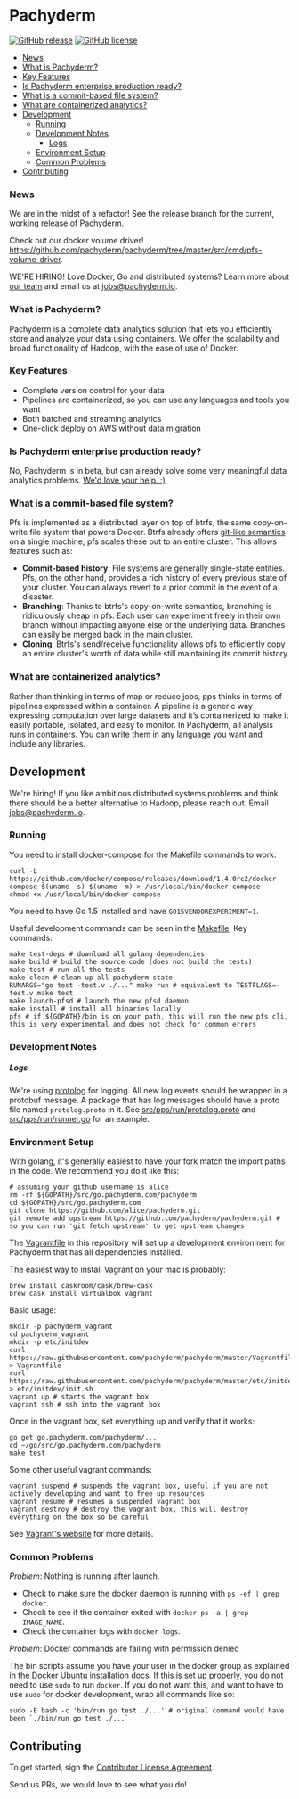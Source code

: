 # Pachyderm

[![GitHub release](https://img.shields.io/github/release/pachyderm/pachyderm.svg?style=flat-square)](https://github.com/pachyderm/pachyderm/releases)
[![GitHub license](https://img.shields.io/github/license/pachyderm/pachyderm.svg?style=flat-square)](https://github.com/pachyderm/pachyderm/blob/master/LICENSE)

* [News](#news)
* [What is Pachyderm?](#what-is-pachyderm)
* [Key Features](#key-features)
* [Is Pachyderm enterprise production ready?](#is-pachyderm-enterprise-production-ready)
* [What is a commit-based file system?](#what-is-a-commit-based-file-system)
* [What are containerized analytics?](#what-are-containerized-analytics)
* [Development](#development)
    * [Running](#running)
    * [Development Notes](#development-notes)
      * [Logs](#logs)
    * [Environment Setup](#environment-setup)
    * [Common Problems](#common-problems)
* [Contributing](#contributing)

### News

We are in the midst of a refactor! See the release branch for the current, working release of Pachyderm.

Check out our docker volume driver! https://github.com/pachyderm/pachyderm/tree/master/src/cmd/pfs-volume-driver.

WE'RE HIRING! Love Docker, Go and distributed systems? Learn more about [our team](http://www.pachyderm.io/jobs.html) and email us at jobs@pachyderm.io.

### What is Pachyderm?

Pachyderm is a complete data analytics solution that lets you efficiently store and analyze your data using containers. We offer the scalability and broad functionality of Hadoop, with the ease of use of Docker.

### Key Features

- Complete version control for your data
- Pipelines are containerized, so you can use any languages and tools you want
- Both batched and streaming analytics
- One-click deploy on AWS without data migration 

### Is Pachyderm enterprise production ready?

No, Pachyderm is in beta, but can already solve some very meaningful data analytics problems.  [We'd love your help. :)](#development)

### What is a commit-based file system?

Pfs is implemented as a distributed layer on top of btrfs, the same
copy-on-write file system that powers Docker. Btrfs already offers
[git-like semantics](http://zef.me/6023/who-needs-git-when-you-got-zfs/) on a
single machine; pfs scales these out to an entire cluster. This allows features such as:
- __Commit-based history__: File systems are generally single-state entities. Pfs,
on the other hand, provides a rich history of every previous state of your
cluster. You can always revert to a prior commit in the event of a
disaster.
- __Branching__: Thanks to btrfs's copy-on-write semantics, branching is ridiculously
cheap in pfs. Each user can experiment freely in their own branch without
impacting anyone else or the underlying data. Branches can easily be merged back in the main cluster.
- __Cloning__: Btrfs's send/receive functionality allows pfs to efficiently copy
an entire cluster's worth of data while still maintaining its commit history.

### What are containerized analytics?

Rather than thinking in terms of map or reduce jobs, pps thinks in terms of pipelines expressed within a container. A pipeline is a generic way expressing computation over large datasets and it’s containerized to make it easily portable, isolated, and easy to monitor. In Pachyderm, all analysis runs in containers. You can write them in any language you want and include any libraries. 

## Development

We're hiring! If you like ambitious distributed systems problems and think there should be a better alternative to Hadoop, please reach out. Email jobs@pachyderm.io.

### Running

You need to install docker-compose for the Makefile commands to work.

```shell
curl -L https://github.com/docker/compose/releases/download/1.4.0rc2/docker-compose-$(uname -s)-$(uname -m) > /usr/local/bin/docker-compose
chmod +x /usr/local/bin/docker-compose
```

You need to have Go 1.5 installed and have `GO15VENDOREXPERIMENT=1`.

Useful development commands can be seen in the [Makefile](Makefile). Key commands:

```
make test-deps # download all golang dependencies
make build # build the source code (does not build the tests)
make test # run all the tests
make clean # clean up all pachyderm state
RUNARGS="go test -test.v ./..." make run # equivalent to TESTFLAGS=-test.v make test
make launch-pfsd # launch the new pfsd daemon
make install # install all binaries locally
pfs # if ${GOPATH}/bin is on your path, this will run the new pfs cli, this is very experimental and does not check for common errors
```

### Development Notes

##### Logs

We're using [protolog](http://go.pedge.io/protolog) for logging. All new log events should be wrapped in a protobuf message.
A package that has log messages should have a proto file named `protolog.proto` in it.
See [src/pps/run/protolog.proto](src/pps/run/protolog.proto) and [src/pps/run/runner.go](src/pps/run/runner.go) for an example.

### Environment Setup

With golang, it's generally easiest to have your fork match the import paths in the code. We recommend you do it like this:

```
# assuming your github username is alice
rm -rf ${GOPATH}/src/go.pachyderm.com/pachyderm
cd ${GOPATH}/src/go.pachyderm.com
git clone https://github.com/alice/pachyderm.git
git remote add upstream https://github.com/pachyderm/pachyderm.git # so you can run 'git fetch upstream' to get upstream changes
```

The [Vagrantfile](Vagrantfile) in this repository will set up a development environment for Pachyderm
that has all dependencies installed.

The easiest way to install Vagrant on your mac is probably:

```
brew install caskroom/cask/brew-cask
brew cask install virtualbox vagrant
```

Basic usage:

```
mkdir -p pachyderm_vagrant
cd pachyderm_vagrant
mkdir -p etc/initdev
curl https://raw.githubusercontent.com/pachyderm/pachyderm/master/Vagrantfile > Vagrantfile
curl https://raw.githubusercontent.com/pachyderm/pachyderm/master/etc/initdev/init.sh > etc/initdev/init.sh
vagrant up # starts the vagrant box
vagrant ssh # ssh into the vagrant box
```

Once in the vagrant box, set everything up and verify that it works:

```
go get go.pachyderm.com/pachyderm/...
cd ~/go/src/go.pachyderm.com/pachyderm
make test
```

Some other useful vagrant commands:

```
vagrant suspend # suspends the vagrant box, useful if you are not actively developing and want to free up resources
vagrant resume # resumes a suspended vagrant box
vagrant destroy # destroy the vagrant box, this will destroy everything on the box so be careful
```

See [Vagrant's website](https://www.vagrantup.com) for more details.

### Common Problems

*Problem*: Nothing is running after launch.

- Check to make sure the docker daemon is running with `ps -ef | grep docker`.
- Check to see if the container exited with `docker ps -a | grep IMAGE_NAME`.
- Check the container logs with `docker logs`.

*Problem*: Docker commands are failing with permission denied

The bin scripts assume you have your user in the docker group as explained in the [Docker Ubuntu installation docs](https://docs.docker.com/installation/ubuntulinux/#create-a-docker-group).
If this is set up properly, you do not need to use `sudo` to run `docker`. If you do not want this, and want to have to use `sudo` for docker development, wrap all commands like so:

```
sudo -E bash -c 'bin/run go test ./...' # original command would have been `./bin/run go test ./...`
```

## Contributing

To get started, sign the [Contributor License Agreement](https://pachyderm.wufoo.com/forms/pachyderm-contributor-license-agreement).

Send us PRs, we would love to see what you do!
